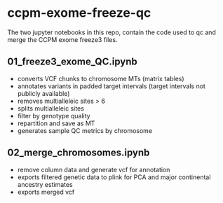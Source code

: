 # ccpm-exome-freeze-qc
The two jupyter notebooks in this repo, contain the code used to qc and merge the CCPM exome freeze3 files. 

## 01_freeze3_exome_QC.ipynb
* converts VCF chunks to chromosome MTs (matrix tables)
* annotates variants in padded target intervals (target intervals not publicly available)
* removes multialleleic sites > 6
* splits multialleleic sites
* filter by genotype quality
* repartition and save as MT
* generates sample QC metrics by chromosome

## 02_merge_chromosomes.ipynb
* remove column data and generate vcf for annotation
* exports filtered genetic data to plink for PCA and major continental ancestry estimates
* exports merged vcf
